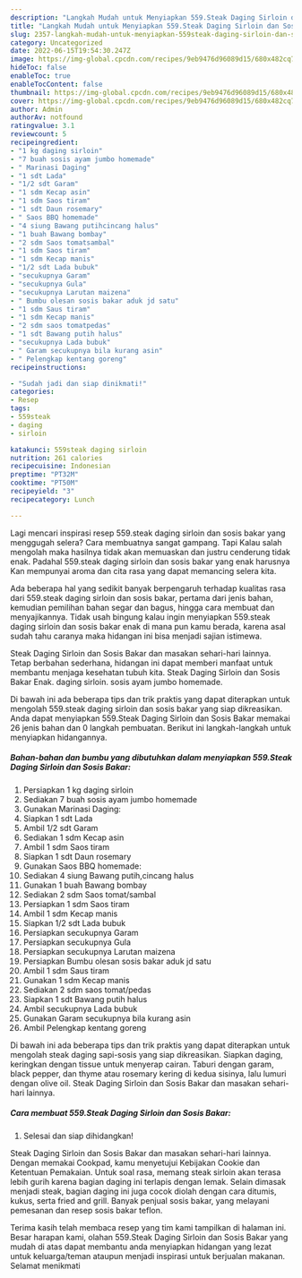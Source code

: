```yaml
---
description: "Langkah Mudah untuk Menyiapkan 559.Steak Daging Sirloin dan Sosis Bakar yang Bikin Ngiler, Buat Buka Puasa Enak"
title: "Langkah Mudah untuk Menyiapkan 559.Steak Daging Sirloin dan Sosis Bakar yang Bikin Ngiler, Buat Buka Puasa Enak"
slug: 2357-langkah-mudah-untuk-menyiapkan-559steak-daging-sirloin-dan-sosis-bakar-yang-bikin-ngiler-buat-buka-puasa-enak
category: Uncategorized
date: 2022-06-15T19:54:30.247Z
image: https://img-global.cpcdn.com/recipes/9eb9476d96089d15/680x482cq70/559steak-daging-sirloin-dan-sosis-bakar-foto-resep-utama.jpg
hideToc: false
enableToc: true
enableTocContent: false
thumbnail: https://img-global.cpcdn.com/recipes/9eb9476d96089d15/680x482cq70/559steak-daging-sirloin-dan-sosis-bakar-foto-resep-utama.jpg
cover: https://img-global.cpcdn.com/recipes/9eb9476d96089d15/680x482cq70/559steak-daging-sirloin-dan-sosis-bakar-foto-resep-utama.jpg
author: Admin
authorAv: notfound
ratingvalue: 3.1
reviewcount: 5
recipeingredient:
- "1 kg daging sirloin"
- "7 buah sosis ayam jumbo homemade"
- " Marinasi Daging"
- "1 sdt Lada"
- "1/2 sdt Garam"
- "1 sdm Kecap asin"
- "1 sdm Saos tiram"
- "1 sdt Daun rosemary"
- " Saos BBQ homemade"
- "4 siung Bawang putihcincang halus"
- "1 buah Bawang bombay"
- "2 sdm Saos tomatsambal"
- "1 sdm Saos tiram"
- "1 sdm Kecap manis"
- "1/2 sdt Lada bubuk"
- "secukupnya Garam"
- "secukupnya Gula"
- "secukupnya Larutan maizena"
- " Bumbu olesan sosis bakar aduk jd satu"
- "1 sdm Saus tiram"
- "1 sdm Kecap manis"
- "2 sdm saos tomatpedas"
- "1 sdt Bawang putih halus"
- "secukupnya Lada bubuk"
- " Garam secukupnya bila kurang asin"
- " Pelengkap kentang goreng"
recipeinstructions:

- "Sudah jadi dan siap dinikmati!"
categories:
- Resep
tags:
- 559steak
- daging
- sirloin

katakunci: 559steak daging sirloin 
nutrition: 261 calories
recipecuisine: Indonesian
preptime: "PT32M"
cooktime: "PT50M"
recipeyield: "3"
recipecategory: Lunch

---
```



Lagi mencari inspirasi resep 559.steak daging sirloin dan sosis bakar yang menggugah selera? Cara membuatnya sangat gampang. Tapi Kalau salah mengolah maka hasilnya tidak akan memuaskan dan justru cenderung tidak enak. Padahal 559.steak daging sirloin dan sosis bakar yang enak harusnya Kan mempunyai aroma dan cita rasa yang dapat memancing selera kita.


Ada beberapa hal yang sedikit banyak berpengaruh terhadap kualitas rasa dari 559.steak daging sirloin dan sosis bakar, pertama dari jenis bahan, kemudian pemilihan bahan segar dan bagus, hingga cara membuat dan menyajikannya. Tidak usah bingung kalau ingin menyiapkan 559.steak daging sirloin dan sosis bakar enak di mana pun kamu berada, karena asal sudah tahu caranya maka hidangan ini bisa menjadi sajian istimewa.

Steak Daging Sirloin dan Sosis Bakar dan masakan sehari-hari lainnya. Tetap berbahan sederhana, hidangan ini dapat memberi manfaat untuk membantu menjaga kesehatan tubuh kita. Steak Daging Sirloin dan Sosis Bakar Enak. daging sirloin. sosis ayam jumbo homemade.


Di bawah ini ada beberapa tips dan trik praktis yang dapat diterapkan untuk mengolah 559.steak daging sirloin dan sosis bakar yang siap dikreasikan. Anda dapat menyiapkan 559.Steak Daging Sirloin dan Sosis Bakar memakai 26 jenis bahan dan 0 langkah pembuatan. Berikut ini langkah-langkah untuk menyiapkan hidangannya.

<!--inarticleads1-->

##### Bahan-bahan dan bumbu yang dibutuhkan dalam menyiapkan 559.Steak Daging Sirloin dan Sosis Bakar:

1. Persiapkan 1 kg daging sirloin
1. Sediakan 7 buah sosis ayam jumbo homemade
1. Gunakan  Marinasi Daging:
1. Siapkan 1 sdt Lada
1. Ambil 1/2 sdt Garam
1. Sediakan 1 sdm Kecap asin
1. Ambil 1 sdm Saos tiram
1. Siapkan 1 sdt Daun rosemary
1. Gunakan  Saos BBQ homemade:
1. Sediakan 4 siung Bawang putih,cincang halus
1. Gunakan 1 buah Bawang bombay
1. Sediakan 2 sdm Saos tomat/sambal
1. Persiapkan 1 sdm Saos tiram
1. Ambil 1 sdm Kecap manis
1. Siapkan 1/2 sdt Lada bubuk
1. Persiapkan secukupnya Garam
1. Persiapkan secukupnya Gula
1. Persiapkan secukupnya Larutan maizena
1. Persiapkan  Bumbu olesan sosis bakar aduk jd satu
1. Ambil 1 sdm Saus tiram
1. Gunakan 1 sdm Kecap manis
1. Sediakan 2 sdm saos tomat/pedas
1. Siapkan 1 sdt Bawang putih halus
1. Ambil secukupnya Lada bubuk
1. Gunakan  Garam secukupnya bila kurang asin
1. Ambil  Pelengkap kentang goreng


Di bawah ini ada beberapa tips dan trik praktis yang dapat diterapkan untuk mengolah steak daging sapi-sosis yang siap dikreasikan. Siapkan daging, keringkan dengan tissue untuk menyerap cairan. Taburi dengan garam, black pepper, dan thyme atau rosemary kering di kedua sisinya, lalu lumuri dengan olive oil. Steak Daging Sirloin dan Sosis Bakar dan masakan sehari-hari lainnya. 

<!--inarticleads2-->

##### Cara membuat 559.Steak Daging Sirloin dan Sosis Bakar:


1. Selesai dan siap dihidangkan!

Steak Daging Sirloin dan Sosis Bakar dan masakan sehari-hari lainnya. Dengan memakai Cookpad, kamu menyetujui Kebijakan Cookie dan Ketentuan Pemakaian. Untuk soal rasa, memang steak sirloin akan terasa lebih gurih karena bagian daging ini terlapis dengan lemak. Selain dimasak menjadi steak, bagian daging ini juga cocok diolah dengan cara ditumis, kukus, serta fried and grill. Banyak penjual sosis bakar, yang melayani pemesanan dan resep sosis bakar teflon. 

Terima kasih telah membaca resep yang tim kami tampilkan di halaman ini. Besar harapan kami, olahan 559.Steak Daging Sirloin dan Sosis Bakar yang mudah di atas dapat membantu anda menyiapkan hidangan yang lezat untuk keluarga/teman ataupun menjadi inspirasi untuk berjualan makanan. Selamat menikmati
